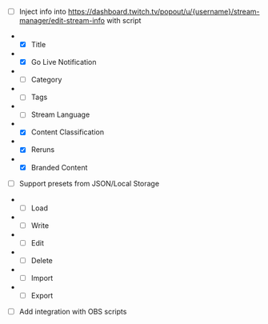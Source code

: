 - [ ] Inject info into https://dashboard.twitch.tv/popout/u/{username}/stream-manager/edit-stream-info with script
- - [x] Title 
- - [x] Go Live Notification 
- - [ ] Category 
- - [ ] Tags 
- - [ ] Stream Language 
- - [x] Content Classification
- - [x] Reruns
- - [x] Branded Content
- [ ] Support presets from JSON/Local Storage
- - [ ] Load
- - [ ] Write
- - [ ] Edit
- - [ ] Delete
- - [ ] Import
- - [ ] Export
- [ ] Add integration with OBS scripts
